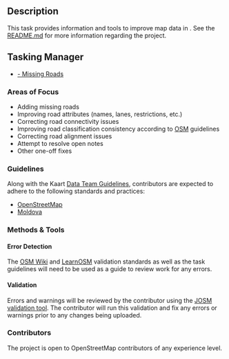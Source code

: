 ## Description
This task provides information and tools to improve map data in . See the [README.md](https://github.com/KaartGroup/Moldova) for more information regarding the project.

## Tasking Manager
- [  - Missing Roads](https://tasks.hotosm.org/project/)

### Areas of Focus
* Adding missing roads
* Improving road attributes (names, lanes, restrictions, etc.)
* Correcting road connectivity issues
* Improving road classification consistency according to [OSM](https://wiki.openstreetmap.org/wiki/Key:highway) guidelines
* Correcting road alignment issues
* Attempt to resolve open notes
* Other one-off fixes

### Guidelines
Along with the Kaart [Data Team Guidelines](https://github.com/KaartGroup/Moldova/blob/master/KAART.md#data-team-guidelines
 "Guidelines"), contributors are expected to adhere to the following standards and practices:

 - [OpenStreetMap](http://wiki.openstreetmap.org/wiki/Highways "OSM")
 - [Moldova](https://wiki.openstreetmap.org/wiki/WikiProject_Moldova "MDA")

### Methods & Tools
#### Error Detection
The [OSM Wiki](http://wiki.openstreetmap.org/wiki/OSM_Tasking_Manager/Validating_data) and [LearnOSM](http://learnosm.org/en/coordination/review/) validation standards as well as the task guidelines will need to be used as a guide to review work for any errors. 
#### Validation
Errors and warnings will be reviewed by the contributor using the [JOSM validation tool](http://wiki.openstreetmap.org/wiki/JOSM/Validator). The contributor will run this validation and fix any errors or warnings prior to any changes being uploaded.

### Contributors
The project is open to OpenStreetMap contributors of any experience level.
